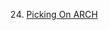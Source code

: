 24. [Picking On ARCH](https://linuxgamecast.com/2013/02/linuxgamecast-weekly-ep24-picking-on-arch/)
